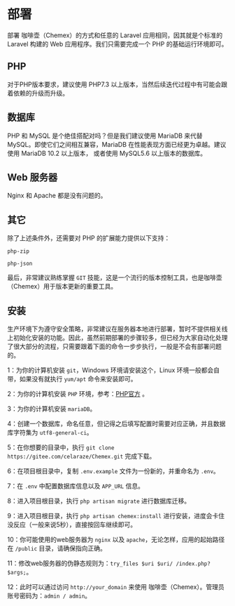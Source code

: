 # 部署

部署 咖啡壶（Chemex）的方式和任意的 Laravel 应用相同，因其就是个标准的 Laravel 构建的 Web 应用程序。我们只需要完成一个 PHP 的基础运行环境即可。

## PHP

对于PHP版本要求，建议使用 PHP7.3 以上版本，当然后续迭代过程中有可能会跟着依赖的升级而升级。

## 数据库

PHP 和 MySQL 是个绝佳搭配对吗？但是我们建议使用 MariaDB 来代替 MySQL。即使它们之间相互兼容，MariaDB 在性能表现方面已经更为卓越。建议使用 MariaDB 10.2 以上版本， 或者使用 MySQL5.6
以上版本的数据库。

## Web 服务器

Nginx 和 Apache 都是没有问题的。

## 其它

除了上述条件外，还需要对 PHP 的扩展能力提供以下支持：

`php-zip`

`php-json`

最后，非常建议熟练掌握 `GIT` 技能，这是一个流行的版本控制工具，也是咖啡壶（Chemex）用于版本更新的重要工具。

## 安装

生产环境下为遵守安全策略，非常建议在服务器本地进行部署，暂时不提供相关线上初始化安装的功能。因此，虽然前期部署的步骤较多，但已经为大家自动化处理了很大部分的流程，只需要跟着下面的命令一步步执行，一般是不会有部署问题的。

1：为你的计算机安装 `git`，Windows 环境请安装这个，Linux 环境一般都会自带，如果没有就执行 `yum/apt` 命令来安装即可。

2：为你的计算机安装 `PHP` 环境，参考：[PHP官方](https://www.php.net/downloads) 。

3：为你的计算机安装 `mariaDB`。

4：创建一个数据库，命名任意，但记得之后填写配置时需要对应正确，并且数据库字符集为 `utf8-general-ci`。

5：在你想要的目录中，执行 `git clone https://gitee.com/celaraze/Chemex.git` 完成下载。

6：在项目根目录中，复制 `.env.example` 文件为一份新的，并重命名为 `.env`。

7：在 `.env` 中配置数据库信息以及 `APP_URL` 信息。

8：进入项目根目录，执行 `php artisan migrate` 进行数据库迁移。

9：进入项目根目录，执行 `php artisan chemex:install` 进行安装，进度会卡住没反应（一般来说5秒），直接按回车继续即可。

10：你可能使用的web服务器为 `nginx` 以及 `apache`，无论怎样，应用的起始路径在 `/public` 目录，请确保指向正确。

11：修改web服务器的伪静态规则为：`try_files $uri $uri/ /index.php?$args;`。

12：此时可以通过访问 `http://your_domain` 来使用 咖啡壶（Chemex）。管理员账号密码为：`admin / admin`。
